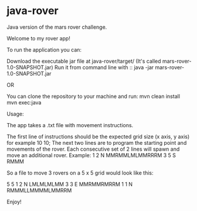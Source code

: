 # java-rover
Java version of the mars rover challenge.

Welcome to my rover app! 

To run the application you can:

  Download the executable jar file at java-rover/target/ (It's called mars-rover-1.0-SNAPSHOT.jar)
  Run it from command line with :: java -jar mars-rover-1.0-SNAPSHOT.jar
  
  OR
  
  You can clone the repository to your machine and run:
    mvn clean install
    mvn exec:java
    
Usage:

The app takes a .txt file with movement instructions. 

The first line of instructions should be the expected grid size (x axis, y axis) for example 10 10;
The next two lines are to program the starting point and movements of the rover. Each consecutive set of 2 lines will spawn and move an additional rover. 
Example:
1 2 N
MMRMMLMLMMRRRM
3 5 S
RMMM

So a file to move 3 rovers on a 5 x 5 grid would look like this:

5 5
1 2 N
LMLMLMLMM
3 3 E
MMRMMRMRRM
1 1 N
RMMMLLMMMMLMMRRM

Enjoy!

